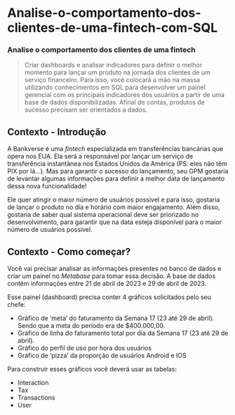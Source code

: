 # Analise-o-comportamento-dos-clientes-de-uma-fintech-com-SQL



### Analise o comportamento dos clientes de uma fintech

> Criar dashboards e analisar indicadores para definir o melhor momento para lançar um produto na jornada dos clientes de um serviço financeiro. Para isso, você colocará a mão na massa utilizando conhecimentos em SQL para desenvolver um painel gerencial com os principais indicadores dos usuários a partir de uma base de dados disponibilizadas. Afinal de contas, produtos de sucesso precisam ser orientados a dados.
> 

## **Contexto - Introdução**

A Bankverse é uma *fintech* especializada em transferências bancárias que opera nos EUA. Ela será a responsável por lançar um serviço de transferência instantânea nos Estados Unidos da América (PS: eles não têm PIX por lá…). Mas para garantir o sucesso do lançamento, seu GPM gostaria de levantar algumas informações para definir a melhor data de lançamento dessa nova funcionalidade!

Ele quer atingir o maior número de usuários possível e para isso, gostaria de lançar o produto no dia e horário com maior engajamento. Além disso, gostaria de saber qual sistema operacional deve ser priorizado no desenvolvimento, para garantir que na data esteja disponível para o maior número de usuários possível.

## Contexto - **Como começar?**

Você vai precisar analisar as informações presentes no banco de dados e criar um painel no *Metabase* para tomar essa decisão. A base de dados contém informações entre 21 de abril de 2023 e 29 de abril de 2023.

Esse painel (dashboard) precisa conter 4 gráficos solicitados pelo seu chefe:

- Gráfico de ‘meta’ do faturamento da Semana 17 (23 até 29 de abril). Sendo que a meta do período era de $400.000,00.
- Gráfico de linha do faturamento total por dia da Semana 17 (23 até 29 de abril).
- Gráfico do perfil de uso por hora dos usuários
- Gráfico de ‘pizza’ da proporção de usuários Android e IOS

Para construir esses gráficos você deverá usar as tabelas:

- Interaction
- Tax
- Transactions
- User
